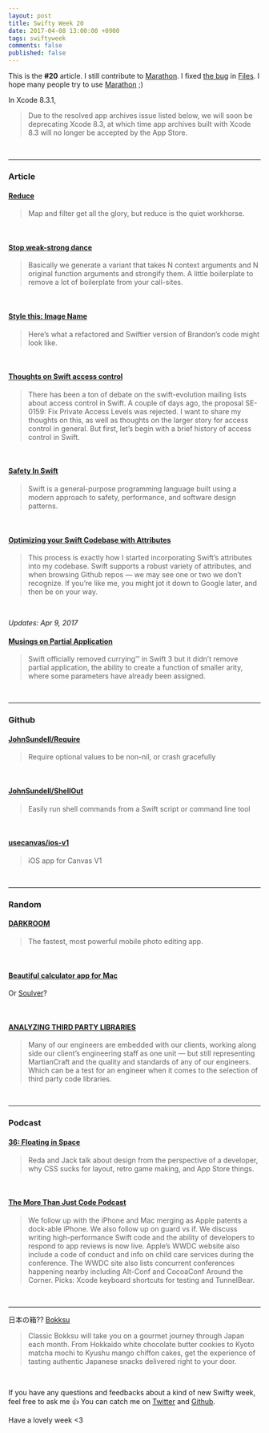 ```yaml
---
layout: post
title: Swifty Week 20
date: 2017-04-08 13:00:00 +0900
tags: swiftyweek
comments: false
published: false
---
```


This is the **#20** article. I still contribute to [Marathon](https://github.com/JohnSundell/Marathon). I fixed [the bug](https://github.com/JohnSundell/Files/releases/tag/1.6.2) in [Files](https://github.com/JohnSundell/Files). I hope many people try to use [Marathon](https://github.com/JohnSundell/Marathon) ;)

In Xcode 8.3.1,

> Due to the resolved app archives issue listed below, we will soon be deprecating Xcode 8.3, at which time app archives built with Xcode 8.3 will no longer be accepted by the App Store.

<br>

---

### Article

#### [Reduce](https://swiftunboxed.com/lang/reduce/)

> Map and filter get all the glory, but reduce is the quiet workhorse.

<br>

#### [Stop weak-strong dance](http://merowing.info/2017/04/stop-weak-strong-dance/)

> Basically we generate a variant that takes N context arguments and N original function arguments and strongify them. A little boilerplate to remove a lot of boilerplate from your call-sites.

<br>

#### [Style this: Image Name](http://ericasadun.com/2017/04/05/style-this-image-name/)

> Here’s what a refactored and Swiftier version of Brandon’s code might look like.

<br>

#### [Thoughts on Swift access control](http://www.jessesquires.com/thoughts-on-swift-access-control/)

> There has been a ton of debate on the swift-evolution mailing lists about access control in Swift. A couple of days ago, the proposal SE-0159: Fix Private Access Levels was rejected. I want to share my thoughts on this, as well as thoughts on the larger story for access control in general. But first, let’s begin with a brief history of access control in Swift.

<br>

#### [Safety In Swift](http://khanlou.com/2017/04/safety-in-swift/)

> Swift is a general-purpose programming language built using a modern approach to safety, performance, and software design patterns.

<br>

#### [Optimizing your Swift Codebase with Attributes](https://www.buddybuild.com/blog/optimizing-your-swift-codebase-with-attributes)

> This process is exactly how I started incorporating Swift’s attributes into my codebase. Swift supports a robust variety of attributes, and when browsing Github repos — we may see one or two we don’t recognize. If you’re like me, you might jot it down to Google later, and then be on your way.

<br>

 *Updates: Apr 9, 2017*

#### [Musings on Partial Application](http://ericasadun.com/2017/04/03/musings-on-partial-application/)

> Swift officially removed currying™ in Swift 3 but it didn’t remove partial application, the ability to create a function of smaller arity, where some parameters have already been assigned.

<br>

---

### Github

#### [JohnSundell/Require](https://github.com/JohnSundell/Require)

> Require optional values to be non-nil, or crash gracefully

<br>

#### [JohnSundell/ShellOut](https://github.com/JohnSundell/ShellOut)

> Easily run shell commands from a Swift script or command line tool

<br>

#### [usecanvas/ios-v1](https://github.com/usecanvas/ios-v1)

> iOS app for Canvas V1

<br>

---

### Random

#### [DARKROOM](http://usedarkroom.com/)

> The fastest, most powerful mobile photo editing app.

<br>

#### [Beautiful calculator app for Mac](http://numi.io/)

Or [Soulver](http://www.acqualia.com/soulver/)?

<br>

#### [ANALYZING THIRD PARTY LIBRARIES](http://martiancraft.com/blog/2017/04/analyzing-third-party-libraries/)

> Many of our engineers are embedded with our clients, working along side our client’s engineering staff as one unit — but still representing MartianCraft and the quality and standards of any of our engineers. Which can be a test for an engineer when it comes to the selection of third party code libraries.

<br>

---

### Podcast

#### [36: Floating in Space](http://tentative.fm/36)

> Reda and Jack talk about design from the perspective of a developer, why CSS sucks for layout, retro game making, and App Store things.

<br>

#### [The More Than Just Code Podcast](http://mtjc.fm/episode-137-dongle/)

> We follow up with the iPhone and Mac merging as Apple patents a dock-able iPhone. We also follow up on guard vs if. We discuss writing high-performance Swift code and the ability of developers to respond to app reviews is now live. Apple’s WWDC website also include a code of conduct and info on child care services during the conference. The WWDC site also lists concurrent conferences happening nearby including Alt-Conf and CocoaConf Around the Corner. Picks: Xcode keyboard shortcuts for testing and TunnelBear.

<br>

---

日本の箱?? [Bokksu](https://www.bokksu.com/)

> Classic Bokksu will take you on a gourmet journey through Japan each month. From Hokkaido white chocolate butter cookies to Kyoto matcha mochi to Kyushu mango chiffon cakes, get the experience of tasting authentic Japanese snacks delivered right to your door.

<br>

If you have any questions and feedbacks about a kind of new Swifty week, feel free to ask me :+1:
You can catch me on [Twitter](https://twitter.com/pixyzehn) and [Github](https://github.com/pixyzehn).

Have a lovely week <3


